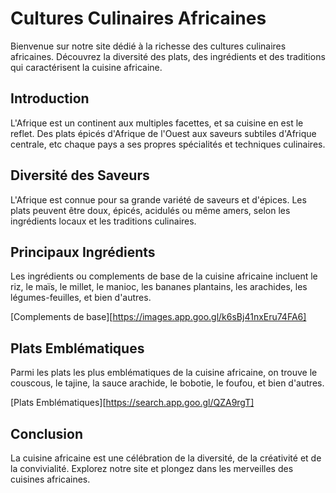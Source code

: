 # Cultures Culinaires Africaines

Bienvenue sur notre site dédié à la richesse des cultures culinaires africaines. Découvrez la diversité des plats, des ingrédients et des traditions qui caractérisent la cuisine africaine.

## Introduction

L'Afrique est un continent aux multiples facettes, et sa cuisine en est le reflet. Des plats épicés d'Afrique de l'Ouest aux saveurs subtiles d'Afrique centrale, etc  chaque pays a ses propres spécialités et techniques culinaires.

## Diversité des Saveurs

L'Afrique est connue pour sa grande variété de saveurs et d'épices. Les plats peuvent être doux, épicés, acidulés ou même amers, selon les ingrédients locaux et les traditions culinaires.

## Principaux Ingrédients

Les ingrédients ou complements de base de la cuisine africaine incluent le riz, le maïs, le millet, le manioc, les bananes plantains, les arachides, les légumes-feuilles, et bien d'autres.

[Complements de base][https://images.app.goo.gl/k6sBj41nxEru74FA6]
## Plats Emblématiques

Parmi les plats les plus emblématiques de la cuisine africaine, on trouve le couscous, le tajine, la sauce arachide, le bobotie, le foufou, et bien d'autres.

[Plats Emblématiques][https://search.app.goo.gl/QZA9rgT]

## Conclusion

La cuisine africaine est une célébration de la diversité, de la créativité et de la convivialité. Explorez notre site et plongez dans les merveilles des cuisines africaines.
